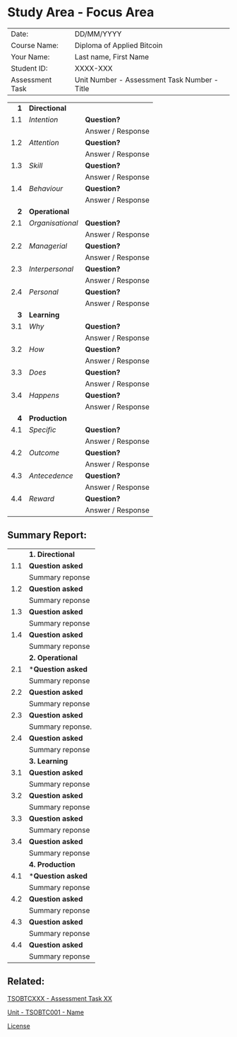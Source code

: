 # Study Area - Focus Area

|||
|:-----|:-----
|Date: | DD/MM/YYYY
|Course Name: | Diploma of Applied Bitcoin
|Your Name: | Last name, First Name
|Student ID: | XXXX-XXX
|Assessment Task |Unit Number - Assessment Task Number - Title



||||
|-----:|----|:-----
|**1**|**Directional**||
|1.1|_Intention_ | **Question?**
||| Answer / Response
|1.2|_Attention_ |**Question?**
||| Answer / Response
|1.3|_Skill_ |**Question?**
||| Answer / Response
|1.4|_Behaviour_ |**Question?**
||| Answer / Response
|**2**|**Operational**||
|2.1|_Organisational_ |**Question?**
||| Answer / Response
|2.2|_Managerial_ |**Question?**
||| Answer / Response
|2.3|_Interpersonal_ |**Question?**
||| Answer / Response
|2.4|_Personal_ |**Question?**
||| Answer / Response
|**3**|**Learning**||
|3.1|_Why_ |**Question?**
||| Answer / Response
|3.2|_How_ |**Question?**
||| Answer / Response
|3.3|_Does_ |**Question?**
||| Answer / Response
|3.4|_Happens_ |**Question?**
||| Answer / Response
|**4**|**Production**||
|4.1|_Specific_ |**Question?**
||| Answer / Response
|4.2|_Outcome_ |**Question?**
||| Answer / Response
|4.3|_Antecedence_ |**Question?**
||| Answer / Response
|4.4|_Reward_ |**Question?**
||| Answer / Response

## Summary Report:
|||
|:---|:--
||**1. Directional**
1.1|**Question asked**
||Summary reponse
1.2|**Question asked**
||Summary reponse
1.3|**Question asked**
||Summary reponse
1.4|**Question asked**
||Summary reponse
||**2. Operational**
2.1|***Question asked**
||Summary reponse
2.2|**Question asked**
||Summary reponse
2.3|**Question asked**
||Summary reponse.
2.4|**Question asked**
||Summary reponse
||**3. Learning**
3.1|**Question asked**
||Summary reponse
3.2|**Question asked**
||Summary reponse
3.3|**Question asked**
||Summary reponse
3.4|**Question asked**
||Summary reponse
||**4. Production**
4.1|***Question asked**
||Summary reponse
4.2|**Question asked**
||Summary reponse
4.3|**Question asked**
||Summary reponse
4.4|**Question asked**
||Summary reponse


## Related:
[TSOBTCXXX - Assessment Task XX](/)

[Unit - TSOBTC001 - Name](/)

[License](/LICENSE)